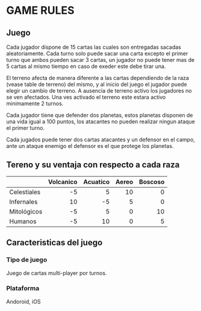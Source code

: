 
# GAME RULES

## Juego
Cada jugador dispone de 15 cartas las cuales son entregadas sacadas aleatoriamente. Cada turno solo puede sacar una carta excepto el primer turno que ambos pueden sacar 3 cartas, un jugador no puede tener mas de 5 cartas al mismo tiempo en caso de exeder este debe tirar una.

El terreno afecta de manera diferente a las cartas dependiendo de la raza (vease table de terreno) del mismo, y al inicio del juego el jugador puede elegir un cambio de terreno. A ausencia de terreno activo los jugadores no se ven afectados. Una ves activado el terreno este estara activo minimamente 2 turnos.

Cada jugador tiene que defender dos planetas, estos planetas disponen de una vida igual a 100 puntos, los atacantes no pueden realizar ningun ataque el primer turno. 

Cada jugados puede tener dos cartas atacantes y un defensor en el campo, ante un ataque enemigo el defensor es el que protege los planetas. 

## Tereno y su ventaja con respecto a cada raza
|  | Volcanico | Acuatico | Aereo | Boscoso |
| :-- | --: | --: | --: | --: |
| Celestiales | -5 | 5 | 10 | 0 |
| Infernales | 10 | -5 | 5 | 0 |
| Mitológicos | -5 | 5 | 0 | 10 |
| Humanos | -5 | 10 | 0 | 5 |

## Caracteristicas del juego
### Tipo de juego 
Juego de cartas multi-player por turnos.

### Plataforma
Andoroid, iOS
